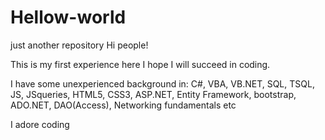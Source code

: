 # Hellow-world
just another repository
Hi people!

This is my first experience here
I hope I will succeed in coding.

I have some unexperienced background in:
C#, VBA, VB.NET, SQL, TSQL, JS, JSqueries, HTML5, CSS3, ASP.NET, Entity Framework, bootstrap, ADO.NET, DAO(Access), Networking fundamentals etc

I adore coding
